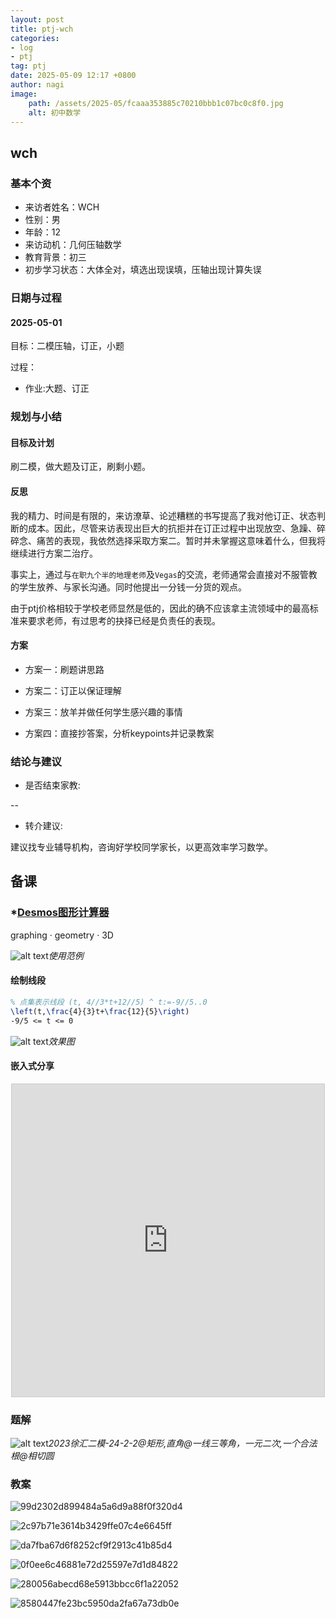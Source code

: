 ```yaml
---
layout: post
title: ptj-wch
categories:
- log
- ptj
tag: ptj
date: 2025-05-09 12:17 +0800
author: nagi
image:
    path: /assets/2025-05/fcaaa353885c70210bbb1c07bc0c8f0.jpg
    alt: 初中数学
---
```


## wch

### 基本个资
- 来访者姓名：WCH
- 性别：男
- 年龄：12
- 来访动机：几何压轴数学
- 教育背景：初三
- 初步学习状态：大体全对，填选出现误填，压轴出现计算失误

### 日期与过程

#### 2025-05-01
目标：二模压轴，订正，小题

过程：
- 作业:大题、订正


### 规划与小结 

#### 目标及计划
刷二模，做大题及订正，刷剩小题。

#### 反思

我的精力、时间是有限的，来访潦草、论述糟糕的书写提高了我对他订正、状态判断的成本。因此，尽管来访表现出巨大的抗拒并在订正过程中出现放空、急躁、碎碎念、痛苦的表现，我依然选择采取方案二。暂时并未掌握这意味着什么，但我将继续进行方案二治疗。

事实上，通过与`在职九个半的地理老师`及`Vegas`的交流，老师通常会直接对不服管教的学生放养、与家长沟通。同时他提出一分钱一分货的观点。

由于ptj价格相较于学校老师显然是低的，因此的确不应该拿主流领域中的最高标准来要求老师，有过思考的抉择已经是负责任的表现。

#### 方案

- 方案一：刷题讲思路

- 方案二：订正以保证理解

- 方案三：放羊并做任何学生感兴趣的事情

- 方案四：直接抄答案，分析keypoints并记录教案


### 结论与建议
- 是否结束家教:

--
- 转介建议:

建议找专业辅导机构，咨询好学校同学家长，以更高效率学习数学。


## 备课

### *[Desmos图形计算器](https://www.desmos.com/calculator?lang=zh-CN)

graphing · geometry · 3D

![alt text](/assets/2025-05/kadane-2.gif)_使用范例_

#### 绘制线段

```latex
% 点集表示线段 (t, 4//3*t+12//5) ^ t:=-9//5..0
\left(t,\frac{4}{3}t+\frac{12}{5}\right)
-9/5 <= t <= 0
```

![alt text](/assets/2025-05/image-60.png)_效果图_

#### 嵌入式分享

<center>
<iframe src="https://www.desmos.com/calculator/ominypzbod?embed" width="500" height="500" style="border: 1px solid #ccc" frameborder=0></iframe>
</center>

### 题解

![alt text](/assets/2025-05/kadane-1.gif)_2023徐汇二模-24-2-2@矩形,直角@一线三等角，一元二次,一个合法根@相切圆_

### 教案

![99d2302d899484a5a6d9a88f0f320d4](/assets/99d2302d899484a5a6d9a88f0f320d4.jpg)

![2c97b71e3614b3429ffe07c4e6645ff](/assets/2c97b71e3614b3429ffe07c4e6645ff.jpg)

![da7fba67d6f8252cf9f2913c41b85d4](/assets/da7fba67d6f8252cf9f2913c41b85d4.jpg)

![0f0ee6c46881e72d25597e7d1d84822](/assets/0f0ee6c46881e72d25597e7d1d84822.jpg)

![280056abecd68e5913bbcc6f1a22052](/assets/280056abecd68e5913bbcc6f1a22052.jpg)

![8580447fe23bc5950da2fa67a73db0e](/assets/8580447fe23bc5950da2fa67a73db0e.jpg)


